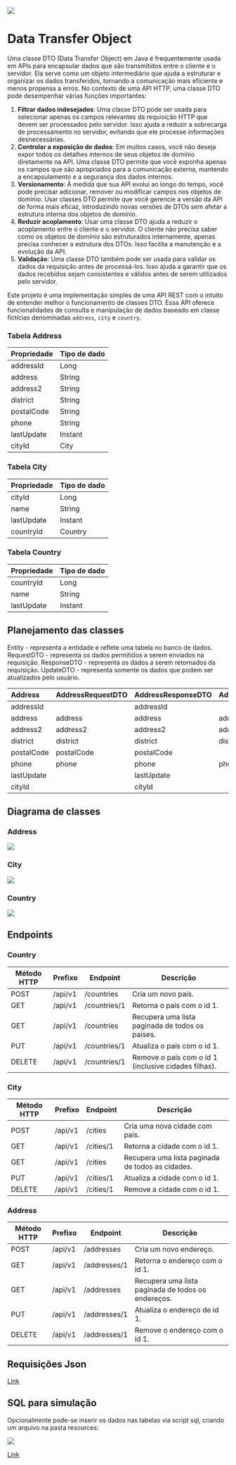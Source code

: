 ![](http://img.shields.io/static/v1?label=STATUS&message=EM%20DESENVOLVIMENTO&color=GREEN&style=for-the-badge)

# Data Transfer Object

Uma classe DTO (Data Transfer Object) em Java é frequentemente usada em APIs para encapsular dados que são transmitidos entre o cliente e o servidor. Ela serve como um objeto intermediário que ajuda a estruturar e organizar os dados transferidos, tornando a comunicação mais eficiente e menos propensa a erros. No contexto de uma API HTTP, uma classe DTO pode desempenhar várias funções importantes:

1. **Filtrar dados indesejados**: Uma classe DTO pode ser usada para selecionar apenas os campos relevantes da requisição HTTP que devem ser processados pelo servidor. Isso ajuda a reduzir a sobrecarga de processamento no servidor, evitando que ele processe informações desnecessárias.
2. **Controlar a exposição de dados**: Em muitos casos, você não deseja expor todos os detalhes internos de seus objetos de domínio diretamente na API. Uma classe DTO permite que você exponha apenas os campos que são apropriados para a comunicação externa, mantendo a encapsulamento e a segurança dos dados internos.
3. **Versionamento**: À medida que sua API evolui ao longo do tempo, você pode precisar adicionar, remover ou modificar campos nos objetos de domínio. Usar classes DTO permite que você gerencie a versão da API de forma mais eficaz, introduzindo novas versões de DTOs sem afetar a estrutura interna dos objetos de domínio.
4. **Reduzir acoplamento**: Usar uma classe DTO ajuda a reduzir o acoplamento entre o cliente e o servidor. O cliente não precisa saber como os objetos de domínio são estruturados internamente, apenas precisa conhecer a estrutura dos DTOs. Isso facilita a manutenção e a evolução da API.
5. **Validação**: Uma classe DTO também pode ser usada para validar os dados da requisição antes de processá-los. Isso ajuda a garantir que os dados recebidos sejam consistentes e válidos antes de serem utilizados pelo servidor.

Este projeto é uma implementação simples de uma API REST com o intuito de entender melhor o funcionamento de classes DTO. Essa API oferece funcionalidades de consulta e manipulação de dados baseado em classe fictícias denominadas `address`, `city` e `country`.

### Tabela Address

| Propriedade | Tipo de dado |
| :---------- | :----------- |
| addressId   | Long         |
| address     | String       |
| address2    | String       |
| district    | String       |
| postalCode  | String       |
| phone       | String       |
| lastUpdate  | Instant      |
| cityId      | City         |

### Tabela City

| Propriedade | Tipo de dado |
| :---------- | :----------- |
| cityId      | Long         |
| name        | String       |
| lastUpdate  | Instant      |
| countryId   | Country      |

### Tabela Country

| Propriedade | Tipo de dado |
| :---------- | :----------- |
| countryId   | Long         |
| name        | String       |
| lastUpdate  | Instant      |

## Planejamento das classes

Entity - representa a entidade e reflete uma tabela no banco de dados.
RequestDTO - representa os dados permitidos a serem enviados na requisição.
ResponseDTO - representa os dados a serem retornados da requisição.
UpdateDTO - representa somente os dados que podem ser atualizados pelo usuário.

| Address    | AddressRequestDTO | AddressResponseDTO | AddressUpdateDTO |
| :--------- | :---------------- | :----------------- | :--------------- |
| addressId  |                   | addressId          |                  |
| address    | address           | address            | address          |
| address2   | address2          | address2           | address2         |
| district   | district          | district           | district         |
| postalCode | postalCode        | postalCode         |                  |
| phone      | phone             | phone              | phone            |
| lastUpdate |                   | lastUpdate         |                  |
| cityId     |                   | cityId             |                  |

## Diagrama de classes

### Address

![](docs/diagrama-de-classes-address.png)

### City

![](docs/diagrama-de-classes-city.png)

### Country

![](docs/diagrama-de-classes-country.png)

## Endpoints

### Country

| Método HTTP | Prefixo | Endpoint     | Descrição                                            |
| ----------- | ------- | ------------ | ---------------------------------------------------- |
| POST        | /api/v1 | /countries   | Cria um novo país.                                   |
| GET         | /api/v1 | /countries/1 | Retorna o país com o id 1.                           |
| GET         | /api/v1 | /countries   | Recupera uma lista paginada de todos os países.      |
| PUT         | /api/v1 | /countries/1 | Atualiza o país com o id 1.                          |
| DELETE      | /api/v1 | /countries/1 | Remove o país com o id 1 (inclusive cidades filhas). |

### City

| Método HTTP | Prefixo | Endpoint  | Descrição                                        |
| ----------- | ------- | --------- | ------------------------------------------------ |
| POST        | /api/v1 | /cities   | Cria uma nova cidade com país.                   |
| GET         | /api/v1 | /cities/1 | Retorna a cidade com o id 1.                     |
| GET         | /api/v1 | /cities   | Recupera uma lista paginada de todos as cidades. |
| PUT         | /api/v1 | /cities/1 | Atualiza a cidade com o id 1.                    |
| DELETE      | /api/v1 | /cities/1 | Remove a cidade com o id 1.                      |

### Address

| Método HTTP | Prefixo | Endpoint     | Descrição                                          |
| ----------- | ------- | ------------ | -------------------------------------------------- |
| POST        | /api/v1 | /addresses   | Cria um novo endereço.                             |
| GET         | /api/v1 | /addresses/1 | Retorna o endereço com o id 1.                     |
| GET         | /api/v1 | /addresses   | Recupera uma lista paginada de todos os endereços. |
| PUT         | /api/v1 | /addresses/1 | Atualiza o endereço de id 1.                       |
| DELETE      | /api/v1 | /addresses/1 | Remove o endereço com o id 1.                      |

## Requisições Json
[Link](docs/requisicoes-json.md)

## SQL para simulação

Opcionalmente pode-se inserir os dados nas tabelas via script sql, criando um arquivo na pasta resources:

![](docs/print-resources.png)

[Link](docs/script.sql)